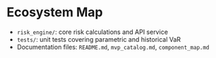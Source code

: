 # Ecosystem Map

- `risk_engine/`: core risk calculations and API service
- `tests/`: unit tests covering parametric and historical VaR
- Documentation files: `README.md`, `mvp_catalog.md`, `component_map.md`
